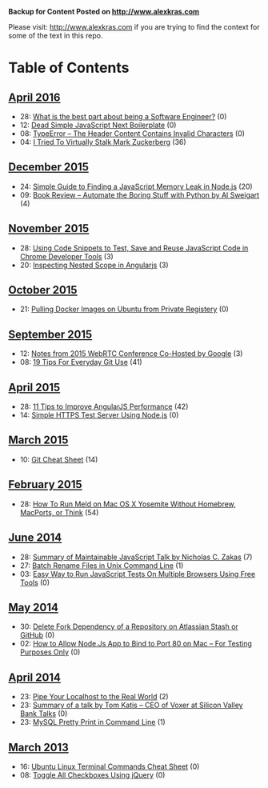 
**Backup for Content Posted on http://www.alexkras.com**

Please visit: http://www.alexkras.com if you are trying to find the context for some of the text in this repo.

# Table of Contents

## [April 2016](http://www.alexkras.com/2016/04/)

  * 28: [What is the best part about being a Software Engineer?](http://www.alexkras.com/what-is-the-best-part-about-being-a-software-engineer/) (0)
  * 12: [Dead Simple JavaScript Next Boilerplate](http://www.alexkras.com/dead-simple-javascript-next-boilerplate/) (0)
  * 08: [TypeError – The Header Content Contains Invalid Characters](http://www.alexkras.com/typeerror-the-header-content-contains-invalid-characters/) (0)
  * 04: [I Tried To Virtually Stalk Mark Zuckerberg](http://www.alexkras.com/i-tried-to-virtually-stalk-mark-zuckerberg/) (36)

## [December 2015](http://www.alexkras.com/2015/12/)

  * 24: [Simple Guide to Finding a JavaScript Memory Leak in Node.js](http://www.alexkras.com/simple-guide-to-finding-a-javascript-memory-leak-in-node-js/) (20)
  * 09: [Book Review – Automate the Boring Stuff with Python by Al Sweigart](http://www.alexkras.com/review-automate-the-boring-stuff-with-python-by-al-sweigart/) (4)

## [November 2015](http://www.alexkras.com/2015/11/)

  * 28: [Using Code Snippets to Test, Save and Reuse JavaScript Code in Chrome Developer Tools](http://www.alexkras.com/using-code-snippets-to-test-save-and-reuse-javascript-code-in-chrome-developer-tools/) (3)
  * 20: [Inspecting Nested Scope in Angularjs](http://www.alexkras.com/debugging-nested-scope-in-angularjs/) (3)

## [October 2015](http://www.alexkras.com/2015/10/)

  * 21: [Pulling Docker Images on Ubuntu from Private Registery](http://www.alexkras.com/pulling-docker-images-on-ubuntu-from-private-registery/) (0)

## [September 2015](http://www.alexkras.com/2015/09/)

  * 12: [Notes from 2015 WebRTC Conference Co-Hosted by Google](http://www.alexkras.com/notes-from-2015-webrtc-show-organized-by-krankygeek-and-hosted-by-google/) (3)
  * 08: [19 Tips For Everyday Git Use](http://www.alexkras.com/19-git-tips-for-everyday-use/) (41)

## [April 2015](http://www.alexkras.com/2015/04/)

  * 28: [11 Tips to Improve AngularJS Performance](http://www.alexkras.com/11-tips-to-improve-angularjs-performance/) (42)
  * 14: [Simple HTTPS Test Server Using Node.js](http://www.alexkras.com/simple-https-test-server-using-node-js/) (0)

## [March 2015](http://www.alexkras.com/2015/03/)

  * 10: [Git Cheat Sheet](http://www.alexkras.com/getting-started-with-git/) (14)

## [February 2015](http://www.alexkras.com/2015/02/)

  * 28: [How To Run Meld on Mac OS X Yosemite Without Homebrew, MacPorts, or Think](http://www.alexkras.com/how-to-run-meld-on-mac-os-x-yosemite-without-homebrew-macports-or-think/) (54)

## [June 2014](http://www.alexkras.com/2014/06/)

  * 28: [Summary of Maintainable JavaScript Talk by Nicholas C. Zakas](http://www.alexkras.com/summary-of-maintainable-javascript/) (7)
  * 27: [Batch Rename Files in Unix Command Line](http://www.alexkras.com/batch-rename-files-in-unix-command-line/) (1)
  * 03: [Easy Way to Run JavaScript Tests On Multiple Browsers Using Free Tools](http://www.alexkras.com/easy-way-to-run-javascript-tests-on-multiple-browsers-using-free-tools/) (0)

## [May 2014](http://www.alexkras.com/2014/05/)

  * 30: [Delete Fork Dependency of a Repository on Atlassian Stash or GitHub](http://www.alexkras.com/delete-fork-dependency-of-a-repository-on-atlassian-stash-or-github/) (0)
  * 02: [How to Allow Node.Js App to Bind to Port 80 on Mac – For Testing Purposes Only](http://www.alexkras.com/how-to-allow-node-js-app-to-bind-to-port-80-on-mac-for-testing-purposes-only/) (0)

## [April 2014](http://www.alexkras.com/2014/04/)

  * 23: [Pipe Your Localhost to the Real World](http://www.alexkras.com/pipe-your-localhost-to-the-real-world/) (2)
  * 23: [Summary of a talk by Tom Katis – CEO of Voxer at Silicon Valley Bank Talks](http://www.alexkras.com/summary-of-a-talk-by-tom-katis-ceo-of-voxer-at-silicon-valley-bank-talks/) (0)
  * 23: [MySQL Pretty Print in Command Line](http://www.alexkras.com/my-sql-pretty-print-in-command-line/) (1)

## [March 2013](http://www.alexkras.com/2013/03/)

  * 16: [Ubuntu Linux Terminal Commands Cheat Sheet](http://www.alexkras.com/ubuntu-linux-terminal-commands-cheat-sheet/) (0)
  * 08: [Toggle All Checkboxes Using jQuery](http://www.alexkras.com/toggle-all-checkboxes-using-jquery/) (0)

